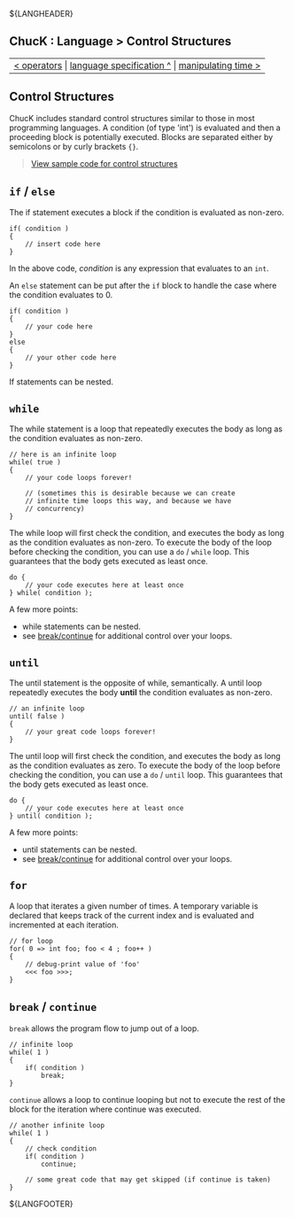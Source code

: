
${LANGHEADER}

## ChucK : Language > Control Structures

<div class="chuck_nav">
<center>
 <table border="0"><tr><td>
  <div class="chuck_nav_bar">	
    <a href="./oper.md">&lt; operators</a>  |
    <a href="./index.md">language specification ^</a> | 
    <a href="./time.md">manipulating time &gt;</a> 
  </div>
  </td></tr></table>
</center>
</div>

## Control Structures

ChucK includes standard control structures similar to those in most 
programming languages. A condition (of type 'int') is evaluated and 
then a proceeding block is potentially executed. Blocks are separated 
either by semicolons or by curly brackets `{}`. 

> [View sample code for control structures](../examples/index.md#ctrl)

<a id="if"></a>

## `if` / `else`

The if statement executes a block if the condition is evaluated as non-zero.

```chuck
if( condition )
{
    // insert code here
}
```

In the above code, _condition_ is any expression that evaluates to an `int`.

An `else` statement can be put after the `if` block to handle the case where 
the condition evaluates to 0.

```chuck
if( condition )
{
    // your code here
}
else
{
    // your other code here
}
```

If statements can be nested.


<a id="while"></a>

## `while`

The while statement is a loop that repeatedly executes the body as long as 
the condition evaluates as non-zero.

```chuck
// here is an infinite loop
while( true )
{
    // your code loops forever!

    // (sometimes this is desirable because we can create
    // infinite time loops this way, and because we have
    // concurrency)
} 
```

The while loop will first check the condition, and executes the body 
as long as the condition evaluates as non-zero. To execute the body of the 
loop before checking the condition, you can use a `do` / `while`
loop.  This guarantees that the body gets executed as least once.

```chuck
do {
    // your code executes here at least once
} while( condition );
```

A few more points:

* while statements can be nested.
* see [break/continue](#break) for additional control over your loops.

<a id="until"></a>
## `until`

The until statement is the opposite of while, semantically. A until loop 
repeatedly executes the body __until__ the condition evaluates as non-zero.

```chuck
// an infinite loop
until( false )
{
    // your great code loops forever!
}
```

The until loop will first check the condition, and executes the body as long 
as the condition evaluates as zero. To execute the body of the loop before 
checking the condition, you can use a `do` / `until` loop.  This guarantees that
the body gets executed as least once.

```chuck
do {
    // your code executes here at least once
} until( condition );
```

A few more points:

* until statements can be nested.
* see [break/continue](#break) for additional control over your loops.

<a id="for"></a>

## `for`

A loop that iterates a given number of times. A temporary variable is declared 
that keeps track of the current index and is evaluated and incremented at each 
iteration.

```chuck
// for loop
for( 0 => int foo; foo < 4 ; foo++ )
{
    // debug-print value of 'foo'
    <<< foo >>>;
}
```

<a id="break"></a>

## `break` / `continue`

`break` allows the program flow to jump out of a loop.

```chuck
// infinite loop
while( 1 )
{
    if( condition ) 
        break;
}
```

`continue` allows a loop to continue looping but not to execute the rest of 
the block for the iteration where continue was executed.

```chuck
// another infinite loop
while( 1 )
{
    // check condition
    if( condition )
        continue;

    // some great code that may get skipped (if continue is taken)
}
```

${LANGFOOTER}